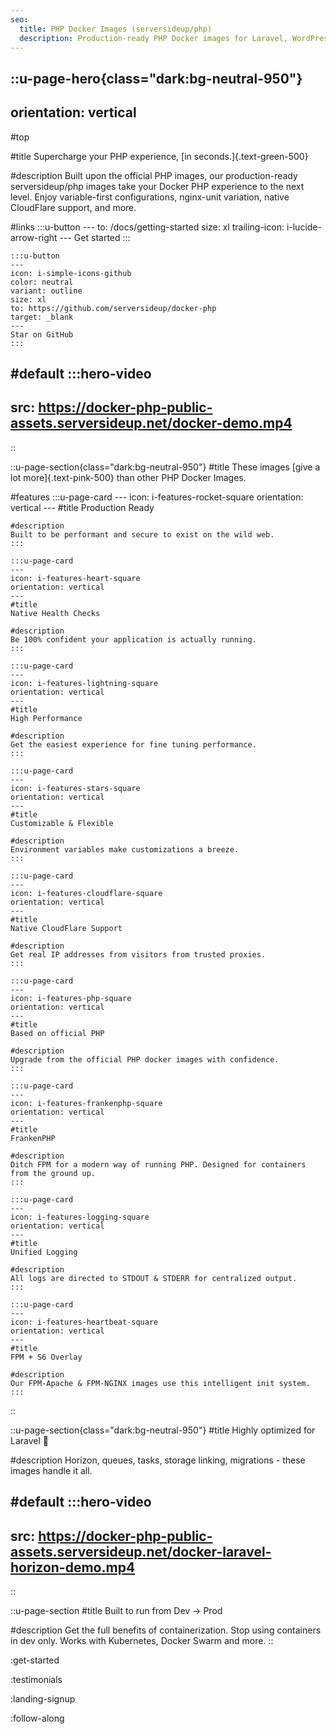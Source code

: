 ```yaml
---
seo:
  title: PHP Docker Images (serversideup/php)
  description: Production-ready PHP Docker images for Laravel, WordPress, and more.
---
```


::u-page-hero{class="dark:bg-neutral-950"}
---
orientation: vertical
---
#top

#title
Supercharge your PHP experience, [in seconds.]{.text-green-500}

#description
Built upon the official PHP images, our production-ready serversideup/php images take your Docker PHP experience to the next level. Enjoy variable-first configurations, nginx-unit variation, native CloudFlare support, and more.

#links
    :::u-button
    ---
    to: /docs/getting-started
    size: xl
    trailing-icon: i-lucide-arrow-right
    ---
    Get started
    :::

    :::u-button
    ---
    icon: i-simple-icons-github
    color: neutral
    variant: outline
    size: xl
    to: https://github.com/serversideup/docker-php
    target: _blank
    ---
    Star on GitHub
    :::

#default
  :::hero-video
  ---
  src: https://docker-php-public-assets.serversideup.net/docker-demo.mp4
  ---
::

::u-page-section{class="dark:bg-neutral-950"}
#title
These images [give a lot more]{.text-pink-500} than other PHP Docker Images.

#features
    :::u-page-card
    ---
    icon: i-features-rocket-square
    orientation: vertical
    ---
    #title
    Production Ready

    #description
    Built to be performant and secure to exist on the wild web.
    :::

    :::u-page-card
    ---
    icon: i-features-heart-square
    orientation: vertical
    ---
    #title
    Native Health Checks

    #description
    Be 100% confident your application is actually running.
    :::

    :::u-page-card
    ---
    icon: i-features-lightning-square
    orientation: vertical
    ---
    #title
    High Performance

    #description
    Get the easiest experience for fine tuning performance.
    :::

    :::u-page-card
    ---
    icon: i-features-stars-square
    orientation: vertical
    ---
    #title
    Customizable & Flexible

    #description
    Environment variables make customizations a breeze.
    :::

    :::u-page-card
    ---
    icon: i-features-cloudflare-square
    orientation: vertical
    ---
    #title
    Native CloudFlare Support

    #description
    Get real IP addresses from visitors from trusted proxies.
    :::

    :::u-page-card
    ---
    icon: i-features-php-square
    orientation: vertical
    ---
    #title
    Based on official PHP

    #description
    Upgrade from the official PHP docker images with confidence.
    :::

    :::u-page-card
    ---
    icon: i-features-frankenphp-square
    orientation: vertical
    ---
    #title
    FrankenPHP

    #description
    Ditch FPM for a modern way of running PHP. Designed for containers from the ground up.
    :::

    :::u-page-card
    ---
    icon: i-features-logging-square
    orientation: vertical
    ---
    #title
    Unified Logging

    #description
    All logs are directed to STDOUT & STDERR for centralized output.
    :::

    :::u-page-card
    ---
    icon: i-features-heartbeat-square
    orientation: vertical
    ---
    #title
    FPM + S6 Overlay

    #description
    Our FPM-Apache & FPM-NGINX images use this intelligent init system.
    :::
::

::u-page-section{class="dark:bg-neutral-950"}
#title
Highly optimized for Laravel 💪

#description
Horizon, queues, tasks, storage linking, migrations - these images handle it all.

#default
  :::hero-video
  ---
  src: https://docker-php-public-assets.serversideup.net/docker-laravel-horizon-demo.mp4
  ---
::

::u-page-section
#title
Built to run from Dev → Prod

#description
Get the full benefits of containerization. Stop using containers in dev only. Works with Kubernetes, Docker Swarm and more.
::

:get-started

:testimonials

:landing-signup

:follow-along